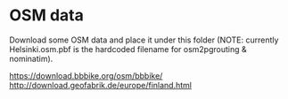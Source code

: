 # OSM data

Download some OSM data and place it under this folder (NOTE: currently Helsinki.osm.pbf is the hardcoded filename for osm2pgrouting & nominatim).

https://download.bbbike.org/osm/bbbike/
http://download.geofabrik.de/europe/finland.html
